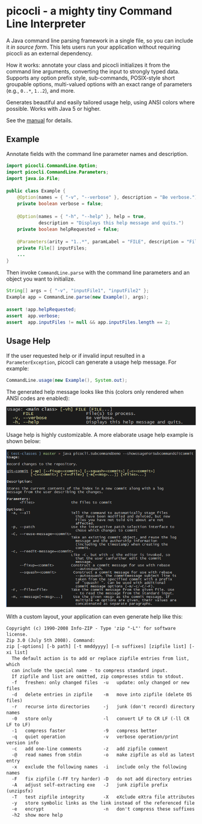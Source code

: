 # picocli - a mighty tiny Command Line Interpreter

A Java command line parsing framework in a single file, so you can include it _in source form_.
This lets users run your application without requiring picocli as an external dependency.

How it works: annotate your class and picocli initializes it from the command line arguments,
converting the input to strongly typed data. Supports any option prefix style,
sub-commands, POSIX-style short groupable options, multi-valued options 
with an exact range of parameters (e.g., `0..*`, `1..2`), and more.

Generates beautiful and easily tailored usage help, using ANSI colors where possible.
Works with Java 5 or higher.

See the [manual](docs/index.adoc) for details.

## Example

Annotate fields with the command line parameter names and description.

```java
import picocli.CommandLine.Option;
import picocli.CommandLine.Parameters;
import java.io.File;

public class Example {
    @Option(names = { "-v", "--verbose" }, description = "Be verbose.")
    private boolean verbose = false;

    @Option(names = { "-h", "--help" }, help = true,
            description = "Displays this help message and quits.")
    private boolean helpRequested = false;

    @Parameters(arity = "1..*", paramLabel = "FILE", description = "File(s) to process.")
    private File[] inputFiles;
    ...
}
```

Then invoke `CommandLine.parse` with the command line parameters and an object you want to initialize.

```java
String[] args = { "-v", "inputFile1", "inputFile2" };
Example app = CommandLine.parse(new Example(), args);

assert !app.helpRequested;
assert  app.verbose;
assert  app.inputFiles != null && app.inputFiles.length == 2;
```

## Usage Help

If the user requested help or if invalid input resulted in a `ParameterException`,
picocli can generate a usage help message. For example:
```java
CommandLine.usage(new Example(), System.out);
```

The generated help message looks like this (colors only rendered when ANSI codes are enabled):

![Usage help message with ANSI colors](docs/ExampleUsageANSI.png?raw=true)

Usage help is highly customizable.
A more elaborate usage help example is shown below:

![Longer help message with ANSI colors](docs/UsageHelpWithStyle.png?raw=true)

With a custom layout, your application can even generate help like this:
```
Copyright (c) 1990-2008 Info-ZIP - Type 'zip "-L"' for software license.
Zip 3.0 (July 5th 2008). Command:
zip [-options] [-b path] [-t mmddyyyy] [-n suffixes] [zipfile list] [-xi list]
  The default action is to add or replace zipfile entries from list, which
  can include the special name - to compress standard input.
  If zipfile and list are omitted, zip compresses stdin to stdout.
  -f   freshen: only changed files  -u   update: only changed or new files
  -d   delete entries in zipfile    -m   move into zipfile (delete OS files)
  -r   recurse into directories     -j   junk (don't record) directory names
  -0   store only                   -l   convert LF to CR LF (-ll CR LF to LF)
  -1   compress faster              -9   compress better
  -q   quiet operation              -v   verbose operation/print version info
  -c   add one-line comments        -z   add zipfile comment
  -@   read names from stdin        -o   make zipfile as old as latest entry
  -x   exclude the following names  -i   include only the following names
  -F   fix zipfile (-FF try harder) -D   do not add directory entries
  -A   adjust self-extracting exe   -J   junk zipfile prefix (unzipsfx)
  -T   test zipfile integrity       -X   eXclude eXtra file attributes
  -y   store symbolic links as the link instead of the referenced file
  -e   encrypt                      -n   don't compress these suffixes
  -h2  show more help
```
